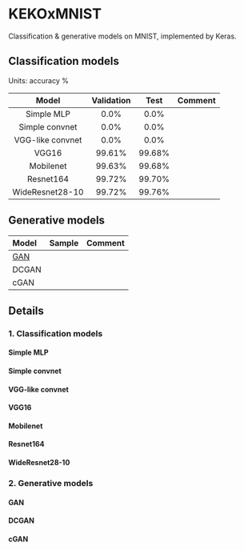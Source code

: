 # KEKOxMNIST
Classification & generative models on MNIST, implemented by Keras.

## Classification models

Units: accuracy %

|Model|Validation|Test|Comment|
|:-:|:-:|:-:|:-|
|Simple MLP|0.0%|0.0%||
|Simple convnet|0.0%|0.0%||
|VGG-like convnet|0.0%|0.0%||
|VGG16|99.61%|99.68%||
|Mobilenet|99.63%|99.68%||
|Resnet164|99.72%|99.70%||
|WideResnet28-10|99.72%|99.76%||

## Generative models

|Model|Sample|Comment|
|:-|:-:|:-|
|[GAN](#GAN)|||
|DCGAN|||
|cGAN|||

## Details
### 1. Classification models
#### Simple MLP
#### Simple convnet
#### VGG-like convnet
#### VGG16
#### Mobilenet
#### Resnet164
#### WideResnet28-10

### 2. Generative models
#### GAN
#### DCGAN
#### cGAN
